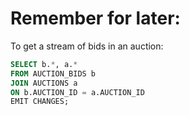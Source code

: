# Remember for later:

To get a stream of bids in an auction:

```sql
SELECT b.*, a.*
FROM AUCTION_BIDS b
JOIN AUCTIONS a
ON b.AUCTION_ID = a.AUCTION_ID
EMIT CHANGES;
```
